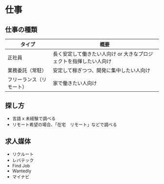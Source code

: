# 仕事

## 仕事の種類

タイプ|概要
---|---
正社員|長く安定して働きたい人向け or 大きなプロジェクトを指揮したい人向け
業務委託（常駐）|安定して稼ぎつつ、開発に集中したい人向け
フリーランス（リモート）|家で働きたい人向け

## 探し方

- 言語 x 未経験で調べる
- リモート希望の場合、「在宅　リモート」などで調べる

## 求人媒体

- リクルート
- レバテック
- Find Job
- Wantedly
- マイナビ